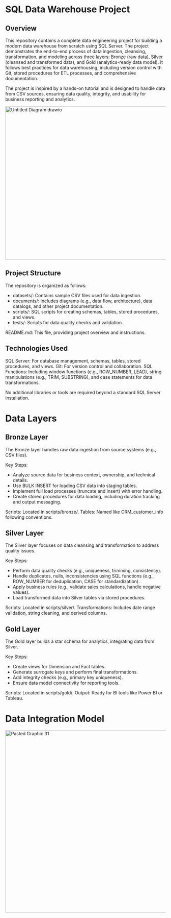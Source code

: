 # SQL Data Warehouse Project

## Overview

This repository contains a complete data engineering project for building a modern data warehouse from scratch using SQL Server. The project demonstrates the end-to-end process of data ingestion, cleansing, transformation, and modeling across three layers: Bronze (raw data), Silver (cleansed and transformed data), and Gold (analytics-ready data model). It follows best practices for data warehousing, including version control with Git, stored procedures for ETL processes, and comprehensive documentation.

The project is inspired by a hands-on tutorial and is designed to handle data from CSV sources, ensuring data quality, integrity, and usability for business reporting and analytics.

<img width="891" height="481" alt="Untitled Diagram drawio" src="https://github.com/user-attachments/assets/b2f7cbc5-fc96-4781-b91e-c44afaceff24" />

## Project Structure

The repository is organized as follows:

- datasets/: Contains sample CSV files used for data ingestion.
- documents/: Includes diagrams (e.g., data flow, architecture), data catalogs, and other project documentation.
- scripts/: SQL scripts for creating schemas, tables, stored procedures, and views.
- tests/: Scripts for data quality checks and validation.

README.md: This file, providing project overview and instructions.

## Technologies Used

SQL Server: For database management, schemas, tables, stored procedures, and views.
Git: For version control and collaboration.
SQL Functions: Including window functions (e.g., ROW_NUMBER, LEAD), string manipulations (e.g., TRIM, SUBSTRING), and case statements for data transformations.

No additional libraries or tools are required beyond a standard SQL Server installation.

# Data Layers

## Bronze Layer
The Bronze layer handles raw data ingestion from source systems (e.g., CSV files).

Key Steps:

- Analyze source data for business context, ownership, and technical details.
- Use BULK INSERT for loading CSV data into staging tables.
- Implement full load processes (truncate and insert) with error handling.
- Create stored procedures for data loading, including duration tracking and output messaging.


Scripts: Located in scripts/bronze/.
Tables: Named like CRM_customer_info following conventions.

## Silver Layer
The Silver layer focuses on data cleansing and transformation to address quality issues.

Key Steps:

- Perform data quality checks (e.g., uniqueness, trimming, consistency).
- Handle duplicates, nulls, inconsistencies using SQL functions (e.g., ROW_NUMBER for deduplication, CASE for standardization).
- Apply business rules (e.g., validate sales calculations, handle negative values).
- Load transformed data into Silver tables via stored procedures.


Scripts: Located in scripts/silver/.
Transformations: Includes date range validation, string cleaning, and derived columns.

## Gold Layer
The Gold layer builds a star schema for analytics, integrating data from Silver.

Key Steps:

- Create views for Dimension and Fact tables.
- Generate surrogate keys and perform final transformations.
- Add integrity checks (e.g., primary key uniqueness).
- Ensure data model connectivity for reporting tools.


Scripts: Located in scripts/gold/.
Output: Ready for BI tools like Power BI or Tableau.

# Data Integration Model

<img width="938" height="572" alt="Pasted Graphic 31" src="https://github.com/user-attachments/assets/63c029ec-c0c5-4065-a25e-0a351adbf517" />

